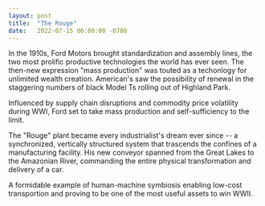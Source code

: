 ```yaml
--- 
layout: post
title:  "The Rouge"
date:   2022-07-15 06:00:00 -0700
---
```


In the 1910s, Ford Motors brought standardization and assembly lines, the two most prolific productive technologies the world has ever seen. The then-new expression "mass production" was touted as a techonlogy for unlimited wealth creation. American's saw the possibility of renewal in the staggering numbers of black Model Ts rolling out of Highland Park. 

Influenced by supply chain disruptions and commodity price volatility during WWI, Ford set to take mass production and self-sufficiency to the limit.

The "Rouge" plant became every industrialist's dream ever since -- a synchronized, vertically structured system that trascends the confines of a manufacturing facility. His new conveyor spanned from the Great Lakes to the Amazonian River, commanding the entire physical transformation and delivery of a car.

A formidable example of human-machine symbiosis enabling low-cost transportion and proving to be one of the most useful assets to win WWII. 
